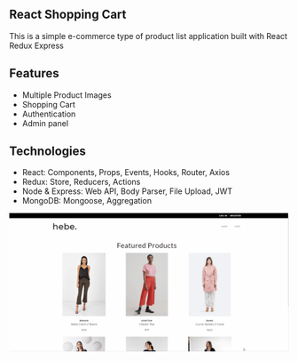 ## React Shopping Cart
This is a simple e-commerce type of product list application built with React Redux Express

## Features
* Multiple Product Images
* Shopping Cart
* Authentication
* Admin panel

## Technologies
* React: Components, Props, Events, Hooks, Router, Axios
* Redux: Store, Reducers, Actions
* Node & Express: Web API, Body Parser, File Upload, JWT
* MongoDB: Mongoose, Aggregation

![Shopping Cart Demo](client/public/demo.gif)